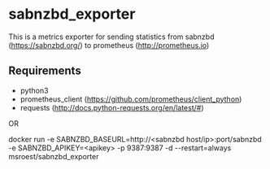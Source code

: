 # sabnzbd_exporter

This is a metrics exporter for sending statistics from sabnzbd (https://sabnzbd.org/) to prometheus (http://prometheus.io) 

## Requirements
* python3
* prometheus_client (https://github.com/prometheus/client_python)
* requests (http://docs.python-requests.org/en/latest/#)

OR

docker run -e SABNZBD_BASEURL=http://\<sabnzbd host/ip\>:port/sabnzbd -e SABNZBD_APIKEY=\<apikey\> -p 9387:9387 -d --restart=always msroest/sabnzbd_exporter

